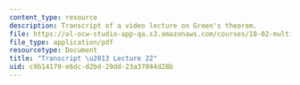 ```yaml
---
content_type: resource
description: Transcript of a video lecture on Green's theorem.
file: https://ol-ocw-studio-app-qa.s3.amazonaws.com/courses/18-02-multivariable-calculus-fall-2007/c9b14179e6dcd2bd29dd23a37044d28b_18_022007L22.pdf
file_type: application/pdf
resourcetype: Document
title: "Transcript \u2013 Lecture 22"
uid: c9b14179-e6dc-d2bd-29dd-23a37044d28b
---
```

